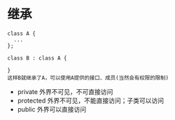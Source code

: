 # 继承
```
class A {
  ...
};

class B : class A {

}
这样B就继承了A，可以使用A提供的接口、成员(当然会有权限的限制)

```
* private 外界不可见，不可直接访问
* protected 外界不可见，不能直接访问；子类可以访问
* public 外界可以直接访问
